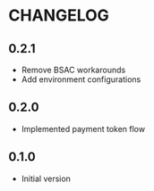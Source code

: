 # CHANGELOG

## 0.2.1
 - Remove BSAC workarounds
 - Add environment configurations

## 0.2.0
 - Implemented payment token flow 

## 0.1.0
 - Initial version
